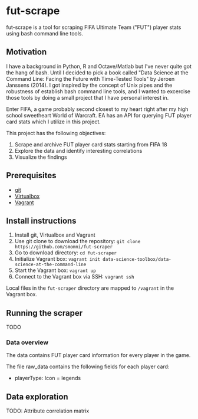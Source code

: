 # fut-scrape

fut-scrape is a tool for scraping FIFA Ultimate Team ("FUT") player stats using bash command line tools.

## Motivation

I have a background in Python, R and Octave/Matlab but I've never quite got the hang of bash. Until I decided to pick a book called "Data Science at the Command Line: Facing the Future with Time-Tested Tools" by Jeroen Janssens (2014). I got inspired by the concept of Unix pipes and the robustness of establish bash command line tools, and I wanted to excercise those tools by doing a small project that I have personal interest in.

Enter FIFA, a game probably second closest to my heart right after my high school sweetheart World of Warcraft. EA has an API for querying FUT player card stats which I utilize in this project. 

This project has the following objectives:

1. Scrape and archive FUT player card stats starting from FIFA 18
2. Explore the data and identify interesting correlations
3. Visualize the findings


## Prerequisites

* [git](https://git-scm.com/downloads)
* [Virtualbox](https://www.virtualbox.org/wiki/Downloads)
* [Vagrant](https://www.vagrantup.com/downloads.html)

## Install instructions

1. Install git, Virtualbox and Vagrant
2. Use git clone to download the repository: `git clone https://github.com/smomni/fut-scraper`
3. Go to download directory: `cd fut-scraper`
4. Initialize Vagrant box: `vagrant init data-science-toolbox/data-science-at-the-command-line`
5. Start the Vagrant box: `vagrant up`
6. Connect to the Vagrant box via SSH: `vagrant ssh`

Local files in the `fut-scraper` directory are mapped to `/vagrant` in the Vagrant box.

## Running the scraper

TODO
	
### Data overview

The data contains FUT player card information for every player in the game.

The file raw_data contains the following fields for each player card:

* playerType: Icon = legends

## Data exploration

TODO: Attribute correlation matrix





	